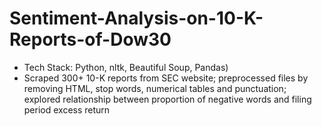# Sentiment-Analysis-on-10-K-Reports-of-Dow30

- Tech Stack: Python, nltk, Beautiful Soup, Pandas)                                    
- Scraped 300+ 10-K reports from SEC website; preprocessed files by removing HTML, stop words, numerical tables and punctuation; explored relationship between proportion of negative words and filing period excess return  
